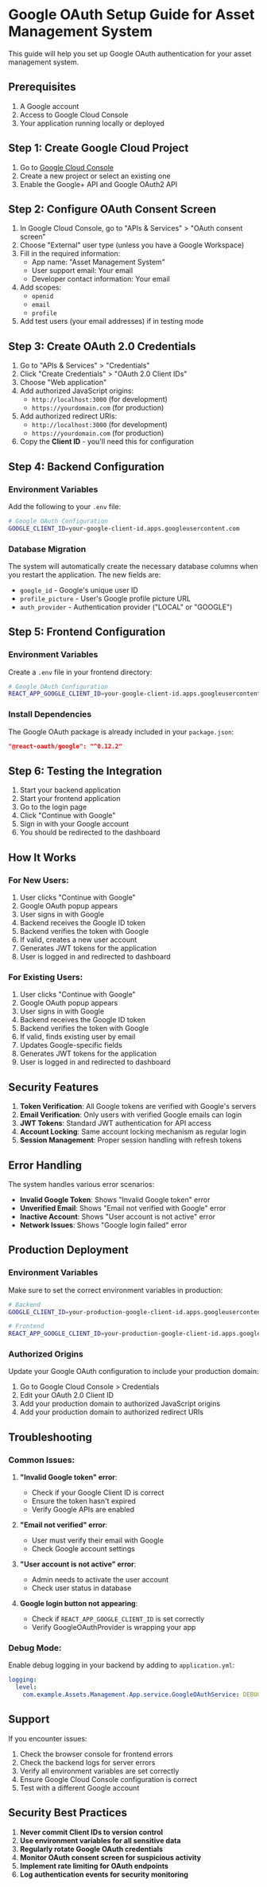 # Google OAuth Setup Guide for Asset Management System

This guide will help you set up Google OAuth authentication for your asset management system.

## Prerequisites

1. A Google account
2. Access to Google Cloud Console
3. Your application running locally or deployed

## Step 1: Create Google Cloud Project

1. Go to [Google Cloud Console](https://console.cloud.google.com/)
2. Create a new project or select an existing one
3. Enable the Google+ API and Google OAuth2 API

## Step 2: Configure OAuth Consent Screen

1. In Google Cloud Console, go to "APIs & Services" > "OAuth consent screen"
2. Choose "External" user type (unless you have a Google Workspace)
3. Fill in the required information:
   - App name: "Asset Management System"
   - User support email: Your email
   - Developer contact information: Your email
4. Add scopes:
   - `openid`
   - `email`
   - `profile`
5. Add test users (your email addresses) if in testing mode

## Step 3: Create OAuth 2.0 Credentials

1. Go to "APIs & Services" > "Credentials"
2. Click "Create Credentials" > "OAuth 2.0 Client IDs"
3. Choose "Web application"
4. Add authorized JavaScript origins:
   - `http://localhost:3000` (for development)
   - `https://yourdomain.com` (for production)
5. Add authorized redirect URIs:
   - `http://localhost:3000` (for development)
   - `https://yourdomain.com` (for production)
6. Copy the **Client ID** - you'll need this for configuration

## Step 4: Backend Configuration

### Environment Variables

Add the following to your `.env` file:

```bash
# Google OAuth Configuration
GOOGLE_CLIENT_ID=your-google-client-id.apps.googleusercontent.com
```

### Database Migration

The system will automatically create the necessary database columns when you restart the application. The new fields are:
- `google_id` - Google's unique user ID
- `profile_picture` - User's Google profile picture URL
- `auth_provider` - Authentication provider ("LOCAL" or "GOOGLE")

## Step 5: Frontend Configuration

### Environment Variables

Create a `.env` file in your frontend directory:

```bash
# Google OAuth Configuration
REACT_APP_GOOGLE_CLIENT_ID=your-google-client-id.apps.googleusercontent.com
```

### Install Dependencies

The Google OAuth package is already included in your `package.json`:

```json
"@react-oauth/google": "^0.12.2"
```

## Step 6: Testing the Integration

1. Start your backend application
2. Start your frontend application
3. Go to the login page
4. Click "Continue with Google"
5. Sign in with your Google account
6. You should be redirected to the dashboard

## How It Works

### For New Users:
1. User clicks "Continue with Google"
2. Google OAuth popup appears
3. User signs in with Google
4. Backend receives the Google ID token
5. Backend verifies the token with Google
6. If valid, creates a new user account
7. Generates JWT tokens for the application
8. User is logged in and redirected to dashboard

### For Existing Users:
1. User clicks "Continue with Google"
2. Google OAuth popup appears
3. User signs in with Google
4. Backend receives the Google ID token
5. Backend verifies the token with Google
6. If valid, finds existing user by email
7. Updates Google-specific fields
8. Generates JWT tokens for the application
9. User is logged in and redirected to dashboard

## Security Features

1. **Token Verification**: All Google tokens are verified with Google's servers
2. **Email Verification**: Only users with verified Google emails can login
3. **JWT Tokens**: Standard JWT authentication for API access
4. **Account Locking**: Same account locking mechanism as regular login
5. **Session Management**: Proper session handling with refresh tokens

## Error Handling

The system handles various error scenarios:

- **Invalid Google Token**: Shows "Invalid Google token" error
- **Unverified Email**: Shows "Email not verified with Google" error
- **Inactive Account**: Shows "User account is not active" error
- **Network Issues**: Shows "Google login failed" error

## Production Deployment

### Environment Variables

Make sure to set the correct environment variables in production:

```bash
# Backend
GOOGLE_CLIENT_ID=your-production-google-client-id.apps.googleusercontent.com

# Frontend
REACT_APP_GOOGLE_CLIENT_ID=your-production-google-client-id.apps.googleusercontent.com
```

### Authorized Origins

Update your Google OAuth configuration to include your production domain:

1. Go to Google Cloud Console > Credentials
2. Edit your OAuth 2.0 Client ID
3. Add your production domain to authorized JavaScript origins
4. Add your production domain to authorized redirect URIs

## Troubleshooting

### Common Issues:

1. **"Invalid Google token" error**:
   - Check if your Google Client ID is correct
   - Ensure the token hasn't expired
   - Verify Google APIs are enabled

2. **"Email not verified" error**:
   - User must verify their email with Google
   - Check Google account settings

3. **"User account is not active" error**:
   - Admin needs to activate the user account
   - Check user status in database

4. **Google login button not appearing**:
   - Check if `REACT_APP_GOOGLE_CLIENT_ID` is set correctly
   - Verify GoogleOAuthProvider is wrapping your app

### Debug Mode:

Enable debug logging in your backend by adding to `application.yml`:

```yaml
logging:
  level:
    com.example.Assets.Management.App.service.GoogleOAuthService: DEBUG
```

## Support

If you encounter issues:

1. Check the browser console for frontend errors
2. Check the backend logs for server errors
3. Verify all environment variables are set correctly
4. Ensure Google Cloud Console configuration is correct
5. Test with a different Google account

## Security Best Practices

1. **Never commit Client IDs to version control**
2. **Use environment variables for all sensitive data**
3. **Regularly rotate Google OAuth credentials**
4. **Monitor OAuth consent screen for suspicious activity**
5. **Implement rate limiting for OAuth endpoints**
6. **Log authentication events for security monitoring**
